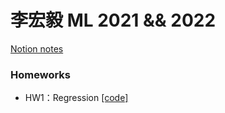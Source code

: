 # 李宏毅 ML 2021 && 2022

[Notion notes](<https://www.notion.so/ML-673c4492069a41ed93f723a7dbcc704d?pvs=4>)

### Homeworks
- HW1：Regression [[code]](<https://github.com/ZJimFang/LML/blob/master/%E6%9D%8E%E5%AE%8F%E6%AF%85ML/HW01.ipynb>)
